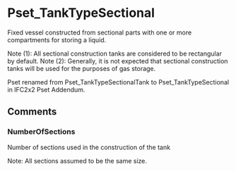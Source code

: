 # Pset_TankTypeSectional

Fixed vessel constructed from sectional parts with one or more compartments for storing a liquid.<!-- end of definition -->

Note (1): All sectional construction tanks are considered to be rectangular by default.
Note (2): Generally, it is not expected that sectional construction tanks will be used for the purposes of gas storage.

Pset renamed from Pset_TankTypeSectionalTank to Pset_TankTypeSectional in IFC2x2 Pset Addendum.


## Comments

### NumberOfSections

Number of sections used in the construction of the tank

Note: All sections assumed to be the same size.

